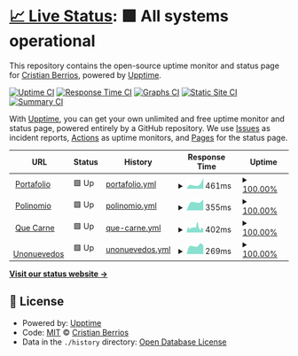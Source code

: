 # [📈 Live Status](https://demo.upptime.js.org): <!--live status--> **🟩 All systems operational**

This repository contains the open-source uptime monitor and status page for [Cristian Berrios](https://xtn.cl), powered by [Upptime](https://github.com/upptime/upptime).

[![Uptime CI](https://github.com/equistene/upptime/workflows/Uptime%20CI/badge.svg)](https://github.com/equistene/upptime/actions?query=workflow%3A%22Uptime+CI%22)
[![Response Time CI](https://github.com/equistene/upptime/workflows/Response%20Time%20CI/badge.svg)](https://github.com/equistene/upptime/actions?query=workflow%3A%22Response+Time+CI%22)
[![Graphs CI](https://github.com/equistene/upptime/workflows/Graphs%20CI/badge.svg)](https://github.com/equistene/upptime/actions?query=workflow%3A%22Graphs+CI%22)
[![Static Site CI](https://github.com/equistene/upptime/workflows/Static%20Site%20CI/badge.svg)](https://github.com/equistene/upptime/actions?query=workflow%3A%22Static+Site+CI%22)
[![Summary CI](https://github.com/equistene/upptime/workflows/Summary%20CI/badge.svg)](https://github.com/equistene/upptime/actions?query=workflow%3A%22Summary+CI%22)

With [Upptime](https://upptime.js.org), you can get your own unlimited and free uptime monitor and status page, powered entirely by a GitHub repository. We use [Issues](https://github.com/equistene/upptime/issues) as incident reports, [Actions](https://github.com/equistene/upptime/actions) as uptime monitors, and [Pages](https://demo.upptime.js.org) for the status page.

<!--start: status pages-->
<!-- This summary is generated by Upptime (https://github.com/upptime/upptime) -->
<!-- Do not edit this manually, your changes will be overwritten -->
<!-- prettier-ignore -->
| URL | Status | History | Response Time | Uptime |
| --- | ------ | ------- | ------------- | ------ |
| <img alt="" src="https://favicons.githubusercontent.com/portafolio.xtn.cl" height="13"> [Portafolio](https://portafolio.xtn.cl/) | 🟩 Up | [portafolio.yml](https://github.com/equistene/uptime-sites/commits/HEAD/history/portafolio.yml) | <details><summary><img alt="Response time graph" src="./graphs/portafolio/response-time-week.png" height="20"> 461ms</summary><br><a href="https://status.xtn.cl/history/portafolio"><img alt="Response time 461" src="https://img.shields.io/endpoint?url=https%3A%2F%2Fraw.githubusercontent.com%2Fequistene%2Fuptime-sites%2FHEAD%2Fapi%2Fportafolio%2Fresponse-time.json"></a><br><a href="https://status.xtn.cl/history/portafolio"><img alt="24-hour response time 184" src="https://img.shields.io/endpoint?url=https%3A%2F%2Fraw.githubusercontent.com%2Fequistene%2Fuptime-sites%2FHEAD%2Fapi%2Fportafolio%2Fresponse-time-day.json"></a><br><a href="https://status.xtn.cl/history/portafolio"><img alt="7-day response time 461" src="https://img.shields.io/endpoint?url=https%3A%2F%2Fraw.githubusercontent.com%2Fequistene%2Fuptime-sites%2FHEAD%2Fapi%2Fportafolio%2Fresponse-time-week.json"></a><br><a href="https://status.xtn.cl/history/portafolio"><img alt="30-day response time 461" src="https://img.shields.io/endpoint?url=https%3A%2F%2Fraw.githubusercontent.com%2Fequistene%2Fuptime-sites%2FHEAD%2Fapi%2Fportafolio%2Fresponse-time-month.json"></a><br><a href="https://status.xtn.cl/history/portafolio"><img alt="1-year response time 461" src="https://img.shields.io/endpoint?url=https%3A%2F%2Fraw.githubusercontent.com%2Fequistene%2Fuptime-sites%2FHEAD%2Fapi%2Fportafolio%2Fresponse-time-year.json"></a></details> | <details><summary><a href="https://status.xtn.cl/history/portafolio">100.00%</a></summary><a href="https://status.xtn.cl/history/portafolio"><img alt="All-time uptime 100.00%" src="https://img.shields.io/endpoint?url=https%3A%2F%2Fraw.githubusercontent.com%2Fequistene%2Fuptime-sites%2FHEAD%2Fapi%2Fportafolio%2Fuptime.json"></a><br><a href="https://status.xtn.cl/history/portafolio"><img alt="24-hour uptime 100.00%" src="https://img.shields.io/endpoint?url=https%3A%2F%2Fraw.githubusercontent.com%2Fequistene%2Fuptime-sites%2FHEAD%2Fapi%2Fportafolio%2Fuptime-day.json"></a><br><a href="https://status.xtn.cl/history/portafolio"><img alt="7-day uptime 100.00%" src="https://img.shields.io/endpoint?url=https%3A%2F%2Fraw.githubusercontent.com%2Fequistene%2Fuptime-sites%2FHEAD%2Fapi%2Fportafolio%2Fuptime-week.json"></a><br><a href="https://status.xtn.cl/history/portafolio"><img alt="30-day uptime 100.00%" src="https://img.shields.io/endpoint?url=https%3A%2F%2Fraw.githubusercontent.com%2Fequistene%2Fuptime-sites%2FHEAD%2Fapi%2Fportafolio%2Fuptime-month.json"></a><br><a href="https://status.xtn.cl/history/portafolio"><img alt="1-year uptime 100.00%" src="https://img.shields.io/endpoint?url=https%3A%2F%2Fraw.githubusercontent.com%2Fequistene%2Fuptime-sites%2FHEAD%2Fapi%2Fportafolio%2Fuptime-year.json"></a></details>
| <img alt="" src="https://favicons.githubusercontent.com/polinomio.cl" height="13"> [Polinomio](https://polinomio.cl/) | 🟩 Up | [polinomio.yml](https://github.com/equistene/uptime-sites/commits/HEAD/history/polinomio.yml) | <details><summary><img alt="Response time graph" src="./graphs/polinomio/response-time-week.png" height="20"> 355ms</summary><br><a href="https://status.xtn.cl/history/polinomio"><img alt="Response time 355" src="https://img.shields.io/endpoint?url=https%3A%2F%2Fraw.githubusercontent.com%2Fequistene%2Fuptime-sites%2FHEAD%2Fapi%2Fpolinomio%2Fresponse-time.json"></a><br><a href="https://status.xtn.cl/history/polinomio"><img alt="24-hour response time 246" src="https://img.shields.io/endpoint?url=https%3A%2F%2Fraw.githubusercontent.com%2Fequistene%2Fuptime-sites%2FHEAD%2Fapi%2Fpolinomio%2Fresponse-time-day.json"></a><br><a href="https://status.xtn.cl/history/polinomio"><img alt="7-day response time 355" src="https://img.shields.io/endpoint?url=https%3A%2F%2Fraw.githubusercontent.com%2Fequistene%2Fuptime-sites%2FHEAD%2Fapi%2Fpolinomio%2Fresponse-time-week.json"></a><br><a href="https://status.xtn.cl/history/polinomio"><img alt="30-day response time 355" src="https://img.shields.io/endpoint?url=https%3A%2F%2Fraw.githubusercontent.com%2Fequistene%2Fuptime-sites%2FHEAD%2Fapi%2Fpolinomio%2Fresponse-time-month.json"></a><br><a href="https://status.xtn.cl/history/polinomio"><img alt="1-year response time 355" src="https://img.shields.io/endpoint?url=https%3A%2F%2Fraw.githubusercontent.com%2Fequistene%2Fuptime-sites%2FHEAD%2Fapi%2Fpolinomio%2Fresponse-time-year.json"></a></details> | <details><summary><a href="https://status.xtn.cl/history/polinomio">100.00%</a></summary><a href="https://status.xtn.cl/history/polinomio"><img alt="All-time uptime 100.00%" src="https://img.shields.io/endpoint?url=https%3A%2F%2Fraw.githubusercontent.com%2Fequistene%2Fuptime-sites%2FHEAD%2Fapi%2Fpolinomio%2Fuptime.json"></a><br><a href="https://status.xtn.cl/history/polinomio"><img alt="24-hour uptime 100.00%" src="https://img.shields.io/endpoint?url=https%3A%2F%2Fraw.githubusercontent.com%2Fequistene%2Fuptime-sites%2FHEAD%2Fapi%2Fpolinomio%2Fuptime-day.json"></a><br><a href="https://status.xtn.cl/history/polinomio"><img alt="7-day uptime 100.00%" src="https://img.shields.io/endpoint?url=https%3A%2F%2Fraw.githubusercontent.com%2Fequistene%2Fuptime-sites%2FHEAD%2Fapi%2Fpolinomio%2Fuptime-week.json"></a><br><a href="https://status.xtn.cl/history/polinomio"><img alt="30-day uptime 100.00%" src="https://img.shields.io/endpoint?url=https%3A%2F%2Fraw.githubusercontent.com%2Fequistene%2Fuptime-sites%2FHEAD%2Fapi%2Fpolinomio%2Fuptime-month.json"></a><br><a href="https://status.xtn.cl/history/polinomio"><img alt="1-year uptime 100.00%" src="https://img.shields.io/endpoint?url=https%3A%2F%2Fraw.githubusercontent.com%2Fequistene%2Fuptime-sites%2FHEAD%2Fapi%2Fpolinomio%2Fuptime-year.json"></a></details>
| <img alt="" src="https://favicons.githubusercontent.com/quecarne.cl" height="13"> [Que Carne](https://quecarne.cl/) | 🟩 Up | [que-carne.yml](https://github.com/equistene/uptime-sites/commits/HEAD/history/que-carne.yml) | <details><summary><img alt="Response time graph" src="./graphs/que-carne/response-time-week.png" height="20"> 402ms</summary><br><a href="https://status.xtn.cl/history/que-carne"><img alt="Response time 402" src="https://img.shields.io/endpoint?url=https%3A%2F%2Fraw.githubusercontent.com%2Fequistene%2Fuptime-sites%2FHEAD%2Fapi%2Fque-carne%2Fresponse-time.json"></a><br><a href="https://status.xtn.cl/history/que-carne"><img alt="24-hour response time 124" src="https://img.shields.io/endpoint?url=https%3A%2F%2Fraw.githubusercontent.com%2Fequistene%2Fuptime-sites%2FHEAD%2Fapi%2Fque-carne%2Fresponse-time-day.json"></a><br><a href="https://status.xtn.cl/history/que-carne"><img alt="7-day response time 402" src="https://img.shields.io/endpoint?url=https%3A%2F%2Fraw.githubusercontent.com%2Fequistene%2Fuptime-sites%2FHEAD%2Fapi%2Fque-carne%2Fresponse-time-week.json"></a><br><a href="https://status.xtn.cl/history/que-carne"><img alt="30-day response time 402" src="https://img.shields.io/endpoint?url=https%3A%2F%2Fraw.githubusercontent.com%2Fequistene%2Fuptime-sites%2FHEAD%2Fapi%2Fque-carne%2Fresponse-time-month.json"></a><br><a href="https://status.xtn.cl/history/que-carne"><img alt="1-year response time 402" src="https://img.shields.io/endpoint?url=https%3A%2F%2Fraw.githubusercontent.com%2Fequistene%2Fuptime-sites%2FHEAD%2Fapi%2Fque-carne%2Fresponse-time-year.json"></a></details> | <details><summary><a href="https://status.xtn.cl/history/que-carne">100.00%</a></summary><a href="https://status.xtn.cl/history/que-carne"><img alt="All-time uptime 100.00%" src="https://img.shields.io/endpoint?url=https%3A%2F%2Fraw.githubusercontent.com%2Fequistene%2Fuptime-sites%2FHEAD%2Fapi%2Fque-carne%2Fuptime.json"></a><br><a href="https://status.xtn.cl/history/que-carne"><img alt="24-hour uptime 100.00%" src="https://img.shields.io/endpoint?url=https%3A%2F%2Fraw.githubusercontent.com%2Fequistene%2Fuptime-sites%2FHEAD%2Fapi%2Fque-carne%2Fuptime-day.json"></a><br><a href="https://status.xtn.cl/history/que-carne"><img alt="7-day uptime 100.00%" src="https://img.shields.io/endpoint?url=https%3A%2F%2Fraw.githubusercontent.com%2Fequistene%2Fuptime-sites%2FHEAD%2Fapi%2Fque-carne%2Fuptime-week.json"></a><br><a href="https://status.xtn.cl/history/que-carne"><img alt="30-day uptime 100.00%" src="https://img.shields.io/endpoint?url=https%3A%2F%2Fraw.githubusercontent.com%2Fequistene%2Fuptime-sites%2FHEAD%2Fapi%2Fque-carne%2Fuptime-month.json"></a><br><a href="https://status.xtn.cl/history/que-carne"><img alt="1-year uptime 100.00%" src="https://img.shields.io/endpoint?url=https%3A%2F%2Fraw.githubusercontent.com%2Fequistene%2Fuptime-sites%2FHEAD%2Fapi%2Fque-carne%2Fuptime-year.json"></a></details>
| <img alt="" src="https://favicons.githubusercontent.com/192.cl" height="13"> [Unonuevedos](https://192.cl/) | 🟩 Up | [unonuevedos.yml](https://github.com/equistene/uptime-sites/commits/HEAD/history/unonuevedos.yml) | <details><summary><img alt="Response time graph" src="./graphs/unonuevedos/response-time-week.png" height="20"> 269ms</summary><br><a href="https://status.xtn.cl/history/unonuevedos"><img alt="Response time 269" src="https://img.shields.io/endpoint?url=https%3A%2F%2Fraw.githubusercontent.com%2Fequistene%2Fuptime-sites%2FHEAD%2Fapi%2Funonuevedos%2Fresponse-time.json"></a><br><a href="https://status.xtn.cl/history/unonuevedos"><img alt="24-hour response time 102" src="https://img.shields.io/endpoint?url=https%3A%2F%2Fraw.githubusercontent.com%2Fequistene%2Fuptime-sites%2FHEAD%2Fapi%2Funonuevedos%2Fresponse-time-day.json"></a><br><a href="https://status.xtn.cl/history/unonuevedos"><img alt="7-day response time 269" src="https://img.shields.io/endpoint?url=https%3A%2F%2Fraw.githubusercontent.com%2Fequistene%2Fuptime-sites%2FHEAD%2Fapi%2Funonuevedos%2Fresponse-time-week.json"></a><br><a href="https://status.xtn.cl/history/unonuevedos"><img alt="30-day response time 269" src="https://img.shields.io/endpoint?url=https%3A%2F%2Fraw.githubusercontent.com%2Fequistene%2Fuptime-sites%2FHEAD%2Fapi%2Funonuevedos%2Fresponse-time-month.json"></a><br><a href="https://status.xtn.cl/history/unonuevedos"><img alt="1-year response time 269" src="https://img.shields.io/endpoint?url=https%3A%2F%2Fraw.githubusercontent.com%2Fequistene%2Fuptime-sites%2FHEAD%2Fapi%2Funonuevedos%2Fresponse-time-year.json"></a></details> | <details><summary><a href="https://status.xtn.cl/history/unonuevedos">100.00%</a></summary><a href="https://status.xtn.cl/history/unonuevedos"><img alt="All-time uptime 100.00%" src="https://img.shields.io/endpoint?url=https%3A%2F%2Fraw.githubusercontent.com%2Fequistene%2Fuptime-sites%2FHEAD%2Fapi%2Funonuevedos%2Fuptime.json"></a><br><a href="https://status.xtn.cl/history/unonuevedos"><img alt="24-hour uptime 100.00%" src="https://img.shields.io/endpoint?url=https%3A%2F%2Fraw.githubusercontent.com%2Fequistene%2Fuptime-sites%2FHEAD%2Fapi%2Funonuevedos%2Fuptime-day.json"></a><br><a href="https://status.xtn.cl/history/unonuevedos"><img alt="7-day uptime 100.00%" src="https://img.shields.io/endpoint?url=https%3A%2F%2Fraw.githubusercontent.com%2Fequistene%2Fuptime-sites%2FHEAD%2Fapi%2Funonuevedos%2Fuptime-week.json"></a><br><a href="https://status.xtn.cl/history/unonuevedos"><img alt="30-day uptime 100.00%" src="https://img.shields.io/endpoint?url=https%3A%2F%2Fraw.githubusercontent.com%2Fequistene%2Fuptime-sites%2FHEAD%2Fapi%2Funonuevedos%2Fuptime-month.json"></a><br><a href="https://status.xtn.cl/history/unonuevedos"><img alt="1-year uptime 100.00%" src="https://img.shields.io/endpoint?url=https%3A%2F%2Fraw.githubusercontent.com%2Fequistene%2Fuptime-sites%2FHEAD%2Fapi%2Funonuevedos%2Fuptime-year.json"></a></details>

<!--end: status pages-->

[**Visit our status website →**](https://demo.upptime.js.org)

## 📄 License

- Powered by: [Upptime](https://github.com/upptime/upptime)
- Code: [MIT](./LICENSE) © [Cristian Berrios](https://xtn.cl)
- Data in the `./history` directory: [Open Database License](https://opendatacommons.org/licenses/odbl/1-0/)
